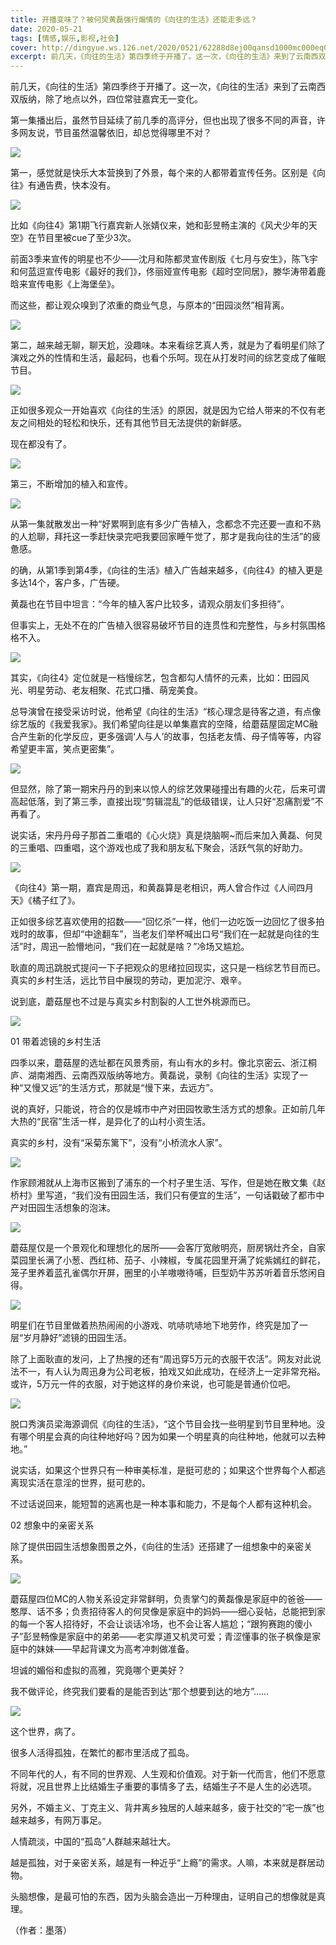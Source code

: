 ```yaml
---
title: 开播变味了？被何炅黄磊强行煽情的《向往的生活》还能走多远？
date: 2020-05-21
tags: [情感,娱乐,影视,社会]
cover: http://dingyue.ws.126.net/2020/0521/62288d8ej00qansd1000mc000eq00ewm.jpg
excerpt: 前几天，《向往的生活》第四季终于开播了。这一次，《向往的生活》来到了云南西双版纳，除了地点以外，四位常驻嘉宾无一变化。第一集播出后，虽然节目延续了前几季的高评分，但也出现了很多不同的声音，许多网友说，节目虽然温馨依旧，却总觉得哪里不对？
---
```

前几天，《向往的生活》第四季终于开播了。这一次，《向往的生活》来到了云南西双版纳，除了地点以外，四位常驻嘉宾无一变化。

第一集播出后，虽然节目延续了前几季的高评分，但也出现了很多不同的声音，许多网友说，节目虽然温馨依旧，却总觉得哪里不对？

![](http://dingyue.ws.126.net/2020/0521/62288d8ej00qansd1000mc000eq00ewm.jpg)  

第一，感觉就是快乐大本营换到了外景，每个来的人都带着宣传任务。区别是《向往》有通告费，快本没有。

![](http://dingyue.ws.126.net/2020/0521/c1cca213j00qansd1000dc000iq004om.jpg)  

比如《向往4》第1期飞行嘉宾新人张婧仪来，她和彭昱畅主演的《风犬少年的天空》在节目里被cue了至少3次。

前面3季来宣传的明星也不少——沈月和陈都灵宣传剧版《七月与安生》，陈飞宇和何蓝逗宣传电影《最好的我们》，佟丽娅宣传电影《超时空同居》，滕华涛带着鹿晗来宣传电影《上海堡垒》。

而这些，都让观众嗅到了浓重的商业气息，与原本的“田园淡然”相背离。

![](http://dingyue.ws.126.net/2020/0521/93782d61j00qansd1001ec000g900agm.jpg)  

第二，越来越无聊，聊天尬，没趣味。本来看综艺真人秀，就是为了看明星们除了演戏之外的性情和生活，最起码，也看个乐呵。现在从打发时间的综艺变成了催眠节目。

![](http://dingyue.ws.126.net/2020/0521/e0f3322cj00qansd20014c0018g0096m.jpg)  

正如很多观众一开始喜欢《向往的生活》的原因，就是因为它给人带来的不仅有老友之间相处的轻松和快乐，还有其他节目无法提供的新鲜感。

现在都没有了。

![](http://dingyue.ws.126.net/2020/0521/99ec1c85j00qansd2000xc000hs009lm.jpg)  

第三，不断增加的植入和宣传。

![](http://dingyue.ws.126.net/2020/0521/4a904b2fj00qansd3001jc0018g008mm.jpg)  

从第一集就散发出一种“好累啊到底有多少广告植入，念都念不完还要一直和不熟的人尬聊，拜托这一季赶快录完吧我要回家睡午觉了，那才是我向往的生活”的疲惫感。

的确，从第1季到第4季，《向往的生活》植入广告越来越多，《向往4》的植入更是多达14个，客户多，广告硬。

黄磊也在节目中坦言：“今年的植入客户比较多，请观众朋友们多担待”。

但事实上，无处不在的广告植入很容易破坏节目的连贯性和完整性，与乡村氛围格格不入。

![](http://dingyue.ws.126.net/2020/0521/3fb81ff5j00qansd4001ac000hs00brm.jpg)  

其实，《向往4》定位就是一档慢综艺，包含都勾人情怀的元素，比如：田园风光、明星劳动、老友相聚、花式口播、萌宠美食。

总导演曾在接受采访时说，他希望《向往的生活》“核心理念是待客之道，有点像综艺版的《我爱我家》。我们希望向往是以单集嘉宾的空降，给蘑菇屋固定MC融合产生新的化学反应，更多强调‘人与人’的故事，包括老友情、母子情等等，内容希望更丰富，笑点更密集”。

![](http://dingyue.ws.126.net/2020/0521/51ab881ej00qansd40018c000hn009ym.jpg)  

但显然，除了第一期宋丹丹的到来以惊人的综艺效果碰撞出有趣的火花，后来可谓高起低落，到了第三季，直接出现“剪辑混乱”的低级错误，让人只好“忍痛割爱”不再看了。

说实话，宋丹丹母子那首二重唱的《心火烧》真是烧脑啊~而后来加入黄磊、何炅的三重唱、四重唱，这个游戏也成了我和朋友私下聚会，活跃气氛的好助力。

![](http://dingyue.ws.126.net/2020/0521/6299ac25j00qansd50013c000hs009tm.jpg)  

《向往4》第一期，嘉宾是周迅，和黄磊算是老相识，两人曾合作过《人间四月天》《橘子红了》。

正如很多综艺喜欢使用的招数——“回忆杀”一样，他们一边吃饭一边回忆了很多拍戏时的故事，但却“中途翻车”，当老友们举杯喊出口号“我们在一起就是向往的生活”时，周迅一脸懵地问，“我们在一起就是啥？”冷场又尴尬。

耿直的周迅跳脱式提问一下子把观众的思绪拉回现实，这只是一档综艺节目而已。真实的乡村生活，远比节目中展现的劳动，更加泥泞、艰辛。

说到底，蘑菇屋也不过是与真实乡村割裂的人工世外桃源而已。

![](http://dingyue.ws.126.net/2020/0521/cb84c507j00qansd5000ic000el009em.jpg)  

01 带着滤镜的乡村生活

四季以来，蘑菇屋的选址都在风景秀丽，有山有水的乡村。像北京密云、浙江桐庐、湖南湘西、云南西双版纳等地方。黄磊说，录制《向往的生活》实现了一种“又慢又远”的生活方式，那就是“慢下来，去远方”。

说的真好，只能说，符合的仅是城市中产对田园牧歌生活方式的想象。正如前几年大热的“民宿”生活一样，是异化了的山村小资生活。

真实的乡村，没有“采菊东篱下”，没有“小桥流水人家”。

![](http://dingyue.ws.126.net/2020/0521/4a40f3f2g00qansd600y3c000dw007om.gif)  

作家顾湘就从上海市区搬到了浦东的一个村子里生活、写作，但是她在散文集《赵桥村》里写道，“我们没有田园生活，我们只有便宜的生活”，一句话戳破了都市中产对田园生活想象的泡沫。

![](http://dingyue.ws.126.net/2020/0521/513b4c71j00qansd7000kc000f4008bm.jpg)  

蘑菇屋仅是一个景观化和理想化的居所——会客厅宽敞明亮，厨房锅灶齐全，自家菜园里长满了小葱、西红柿、茄子、小辣椒，专属花园里开满了姹紫嫣红的鲜花，笼子里养着蓝孔雀偶尔开屏，圈里的小羊嗷嗷待哺，巨型奶牛苏苏听着音乐悠闲自得。

![](http://dingyue.ws.126.net/2020/0521/583b53f7j00qansd8000zc000h3008xm.jpg)  

明星们在节目里做着热热闹闹的小游戏、吭哧吭哧地下地劳作，终究是加了一层“岁月静好”滤镜的田园生活。

除了上面耿直的发问，上了热搜的还有“周迅穿5万元的衣服干农活”。网友对此说法不一，有人认为周迅身为公司老板，拍戏又如此成功，在经济上一定非常充裕。或许，5万元一件的衣服，对于她这样的身价来说，也可能是普通价位吧。

![](http://dingyue.ws.126.net/2020/0521/77fe4b30j00qansd8000lc000hs0095m.jpg)  

脱口秀演员梁海源调侃《向往的生活》，“这个节目会找一些明星到节目里种地。没有哪个明星会真的向往种地好吗？因为如果一个明星真的向往种地，他就可以去种地。”

说实话，如果这个世界只有一种审美标准，是挺可悲的；如果这个世界每个人都逃离现实活在意淫的世界，挺可悲的。

不过话说回来，能短暂的逃离也是一种本事和能力，不是每个人都有这种机会。

02 想象中的亲密关系

除了提供田园生活想象图景之外，《向往的生活》还搭建了一组想象中的亲密关系。

![](http://dingyue.ws.126.net/2020/0521/6eb3d002j00qansd90012c000fo00agm.jpg)  

蘑菇屋四位MC的人物关系设定非常鲜明，负责掌勺的黄磊像是家庭中的爸爸——憨厚、话不多；负责招待客人的何炅像是家庭中的妈妈——细心妥帖，总能把到家的每一个客人招待好，不会让谈话冷场，也不会让客人尴尬；“跟狗赛跑的傻小子”彭昱畅像是家庭中的弟弟——老实厚道又机灵可爱；青涩懂事的张子枫像是家庭中的妹妹——早起背课文为高考冲刺做准备。

坦诚的媚俗和虚拟的高雅，究竟哪个更美好？

我不做评论，终究我们要看的是能否到达“那个想要到达的地方”……

![](http://dingyue.ws.126.net/2020/0521/2a9215b9j00qansd9000mc000ha009pm.jpg)  

这个世界，病了。

很多人活得孤独，在繁忙的都市里活成了孤岛。

不同年代的人，有不同的世界观、人生观和价值观。对于新一代而言，他们不愿意将就，况且世界上比结婚生子重要的事情多了去，结婚生子不是人生的必选项。

另外，不婚主义、丁克主义、背井离乡独居的人越来越多，疲于社交的“宅一族”也越来越多，有网万事足。

人情疏淡，中国的“孤岛”人群越来越壮大。

越是孤独，对于亲密关系，越是有一种近乎“上瘾”的需求。人嘛，本来就是群居动物。

头脑想像，是最可怕的东西，因为头脑会造出一万种理由，证明自己的想像就是真理。

（作者：墨落）

